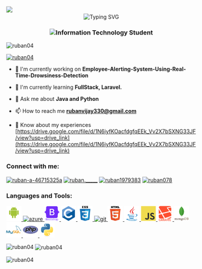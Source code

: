 # <div align="center">
  <img src="https://capsule-render.vercel.app/api?type=waving&color=gradient&customColorList=0,ff00ff,00ff00,ff0000&height=240&section=header&text=Ruban%20A&fontSize=90&animation=fadeIn&fontAlignY=38&desc=Full%20Stack%20Developer%20&descAlignY=58&descAlign=50"/>
</div>
<div align="center">
  <img src="https://readme-typing-svg.herokuapp.com?font=Fira+Code&weight=600&size=40&pause=1000&color=FF00FF&center=true&vCenter=true&width=600&height=100&lines=Full+Stack+Developer;Problem+Solver;Tea+%E2%98%95+%3D+Code+%F0%9F%92%BB;Always+Learning" alt="Typing SVG" />
</div>


<h3 align="center">
  <img src="https://readme-typing-svg.herokuapp.com?font=Fira+Code&weight=500&size=30&color=FF00FF&center=true&vCenter=true&width=600&height=50&lines=Information+Technology+Student&pause=999999" alt="Information Technology Student" />
</h3>

<p align="left"> <img src="https://komarev.com/ghpvc/?username=ruban04&label=Profile%20views&color=0e75b6&style=flat" alt="ruban04" /> </p>

<p align="left"> <a href="https://github.com/ryo-ma/github-profile-trophy"><img src="https://github-profile-trophy.vercel.app/?username=ruban04&theme=tokyonight&no-frame=true&no-bg=true&margin-w=4&row=1" alt="ruban04" /></a> </p>

- 🔭 I'm currently working on **Employee-Alerting-System-Using-Real-Time-Drowsiness-Detection**

- 🌱 I'm currently learning **FullStack, Laravel.**

- 💬 Ask me about **Java and Python**

- 📫 How to reach me **rubanvijay330@gmail.com**

- 📄 Know about my experiences [https://drive.google.com/file/d/1N6iyfKOacfdgfqEEk_Vv2X7bSXNG33JF/view?usp=drive_link](https://drive.google.com/file/d/1N6iyfKOacfdgfqEEk_Vv2X7bSXNG33JF/view?usp=drive_link)

<h3 align="left">Connect with me:</h3>
<p align="left">
<a href="https://linkedin.com/in/ruban-a-46715325a" target="blank"><img align="center" src="https://raw.githubusercontent.com/rahuldkjain/github-profile-readme-generator/master/src/images/icons/Social/linked-in-alt.svg" alt="ruban-a-46715325a" height="30" width="40" /></a>
<a href="https://instagram.com/ruban.____" target="blank"><img align="center" src="https://raw.githubusercontent.com/rahuldkjain/github-profile-readme-generator/master/src/images/icons/Social/instagram.svg" alt="ruban._____" height="30" width="40" /></a>
<a href="https://twitter.com/ruban1979383" target="blank"><img align="center" src="https://upload.wikimedia.org/wikipedia/commons/5/57/X_logo_2023_%28white%29.png" alt="ruban1979383" height="30" width="30" /></a>
<a href="https://www.hackerrank.com/ruban078" target="blank"><img align="center" src="https://raw.githubusercontent.com/rahuldkjain/github-profile-readme-generator/master/src/images/icons/Social/hackerrank.svg" alt="ruban078" height="30" width="40" /></a>
</p>

<h3 align="left">Languages and Tools:</h3>
<p align="left"> <a href="https://developer.android.com" target="_blank" rel="noreferrer"> <img src="https://raw.githubusercontent.com/devicons/devicon/master/icons/android/android-original-wordmark.svg" alt="android" width="40" height="40"/> </a> <a href="https://azure.microsoft.com/en-in/" target="_blank" rel="noreferrer"> <img src="https://www.vectorlogo.zone/logos/microsoft_azure/microsoft_azure-icon.svg" alt="azure" width="40" height="40"/> </a> <a href="https://getbootstrap.com" target="_blank" rel="noreferrer"> <img src="https://raw.githubusercontent.com/devicons/devicon/master/icons/bootstrap/bootstrap-plain-wordmark.svg" alt="bootstrap" width="40" height="40"/> </a> <a href="https://www.cprogramming.com/" target="_blank" rel="noreferrer"> <img src="https://raw.githubusercontent.com/devicons/devicon/master/icons/c/c-original.svg" alt="c" width="40" height="40"/> </a> <a href="https://www.w3schools.com/css/" target="_blank" rel="noreferrer"> <img src="https://raw.githubusercontent.com/devicons/devicon/master/icons/css3/css3-original-wordmark.svg" alt="css3" width="40" height="40"/> </a> <a href="https://git-scm.com/" target="_blank" rel="noreferrer"> <img src="https://www.vectorlogo.zone/logos/git-scm/git-scm-icon.svg" alt="git" width="40" height="40"/> </a> <a href="https://www.w3.org/html/" target="_blank" rel="noreferrer"> <img src="https://raw.githubusercontent.com/devicons/devicon/master/icons/html5/html5-original-wordmark.svg" alt="html5" width="40" height="40"/> </a> <a href="https://www.java.com" target="_blank" rel="noreferrer"> <img src="https://raw.githubusercontent.com/devicons/devicon/master/icons/java/java-original.svg" alt="java" width="40" height="40"/> </a> <a href="https://developer.mozilla.org/en-US/docs/Web/JavaScript" target="_blank" rel="noreferrer"> <img src="https://raw.githubusercontent.com/devicons/devicon/master/icons/javascript/javascript-original.svg" alt="javascript" width="40" height="40"/> </a> <a href="https://laravel.com/" target="_blank" rel="noreferrer"> <img src="https://raw.githubusercontent.com/devicons/devicon/master/icons/laravel/laravel-plain-wordmark.svg" alt="laravel" width="40" height="40"/> </a> <a href="https://www.mongodb.com/" target="_blank" rel="noreferrer"> <img src="https://raw.githubusercontent.com/devicons/devicon/master/icons/mongodb/mongodb-original-wordmark.svg" alt="mongodb" width="40" height="40"/> </a> <a href="https://www.mysql.com/" target="_blank" rel="noreferrer"> <img src="https://raw.githubusercontent.com/devicons/devicon/master/icons/mysql/mysql-original-wordmark.svg" alt="mysql" width="40" height="40"/> </a> <a href="https://www.php.net" target="_blank" rel="noreferrer"> <img src="https://raw.githubusercontent.com/devicons/devicon/master/icons/php/php-original.svg" alt="php" width="40" height="40"/> </a> <a href="https://www.python.org" target="_blank" rel="noreferrer"> <img src="https://raw.githubusercontent.com/devicons/devicon/master/icons/python/python-original.svg" alt="python" width="40" height="40"/> </a> </p>

<p><img align="left" src="https://github-readme-stats.vercel.app/api/top-langs?username=ruban04&show_icons=true&locale=en&layout=compact&theme=tokyonight&hide_border=true" alt="ruban04" /></p>

<p>&nbsp;<img align="center" src="https://github-readme-stats.vercel.app/api?username=ruban04&show_icons=true&locale=en&theme=tokyonight&hide_border=true" alt="ruban04" /></p>

<p><img align="center" src="https://github-readme-streak-stats.herokuapp.com/?user=ruban04&theme=tokyonight&hide_border=true" alt="ruban04" /></p>

